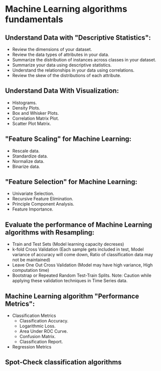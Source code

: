 # Machine Learning algorithms fundamentals
## Understand Data with "Descriptive Statistics":
* Review the dimensions of your dataset.
* Review the data types of attributes in your data.
* Summarize the distribution of instances across classes in your dataset.
* Summarize your data using descriptive statistics.
* Understand the relationships in your data using correlations.
* Review the skew of the distributions of each attribute.

## Understand Data With Visualization:
* Histograms.
* Density Plots.
* Box and Whisker Plots.
* Correlation Matrix Plot.
* Scatter Plot Matrix.

## "Feature Scaling" for Machine Learning:
* Rescale data.
* Standardize data.
* Normalize data.
* Binarize data.

## "Feature Selection" for Machine Learning:
* Univariate Selection.
* Recursive Feature Elimination.
* Principle Component Analysis.
* Feature Importance.

## Evaluate the performance of Machine Learning algorithms with Resampling:
* Train and Test Sets (Model learning capacity decreses)
* k-fold Cross Validation (Each sample gets included in test, Model variance of accuracy will come down, Ratio of classification data may not be maintained)
* Leave One Out Cross Validation (Model may have high variance, High computation time)
* Bootstrap or Repeated Random Test-Train Splits.
Note: Caution while applying these validation techniques in Time Series data.

## Machine Learning algorithm "Performance Metrics":
* Classification Metrics
  * Classification Accuracy.
  * Logarithmic Loss.
  * Area Under ROC Curve.
  * Confusion Matrix.
  * Classification Report.
* Regression Metrics
## Spot-Check classification algorithms
